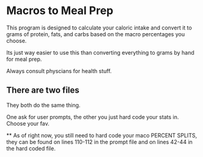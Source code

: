 # Macros to Meal Prep

This program is designed to calculate your caloric intake and convert it to grams of protein, fats, and carbs based on the macro percentages you choose.

Its just way easier to use this than converting everything to grams by hand for meal prep.

Always consult physcians for health stuff.

## There are two files

They both do the same thing.

One ask for user prompts, the other you just hard code your stats in.
Choose your fav.

\*\* As of right now, you still need to hard code your maco PERCENT SPLITS, they can be found on lines 110-112 in the prompt file and on lines 42-44 in the hard coded file.
